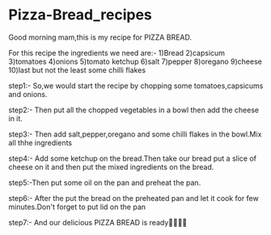 # Pizza-Bread_recipes
Good morning mam,this is my recipe for PIZZA BREAD.

For this recipe the ingredients we need are:-
1)Bread 
2)capsicum 
3)tomatoes
4)onions
5)tomato ketchup
6)salt
7)pepper
8)oregano
9)cheese
10)last but not the least some chilli flakes

step1:- So,we would start the recipe by chopping some tomatoes,capsicums and onions.

step2:- Then put all the chopped vegetables in a bowl then add the cheese in it.

step3:- Then add salt,pepper,oregano and some chilli flakes in the bowl.Mix all thhe ingredients

step4:- Add some ketchup on the bread.Then take our bread put a slice of cheese on it and then put the mixed ingredients on the bread.

step5:-Then put some oil on the pan and preheat the pan.

step6:- After the put the bread on the preheated pan and let it cook for few minutes.Don't forget to put lid on the pan

step7:- And our delicious PIZZA BREAD is ready👩🏻👩🏻
